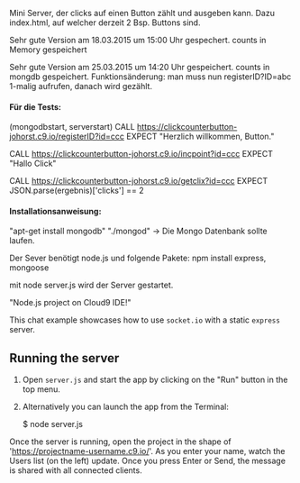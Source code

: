 Mini Server, der clicks auf einen Button zählt und ausgeben kann.
Dazu index.html, auf welcher derzeit 2 Bsp. Buttons sind.
 
 Sehr gute Version am 18.03.2015 um 15:00 Uhr gespechert.
 counts in Memory gespeichert
 
 Sehr gute Version am 25.03.2015 um 14:20 Uhr gespeichert.
 counts in mongdb gespeichert.
 Funktionsänderung: man muss nun registerID?ID=abc 1-malig aufrufen, danach wird gezählt.


####  Für die Tests:
(mongodbstart, serverstart)
CALL https://clickcounterbutton-johorst.c9.io/registerID?id=ccc
EXPECT "Herzlich willkommen, Button."

CALL https://clickcounterbutton-johorst.c9.io/incpoint?id=ccc
EXPECT "Hallo Click"

CALL https://clickcounterbutton-johorst.c9.io/getclix?id=ccc
EXPECT JSON.parse(ergebnis)['clicks'] == 2

####  Installationsanweisung:
"apt-get install mongodb"
"./mongod"
-> Die Mongo Datenbank sollte laufen.

Der Sever benötigt node.js und folgende Pakete: 
npm install express, mongoose

mit node server.js wird der Server gestartet.


"Node.js project on Cloud9 IDE!"

This chat example showcases how to use `socket.io` with a static `express` server.

## Running the server

1) Open `server.js` and start the app by clicking on the "Run" button in the top menu.

2) Alternatively you can launch the app from the Terminal:

    $ node server.js

Once the server is running, open the project in the shape of 'https://projectname-username.c9.io/'. As you enter your name, watch the Users list (on the left) update. Once you press Enter or Send, the message is shared with all connected clients.
